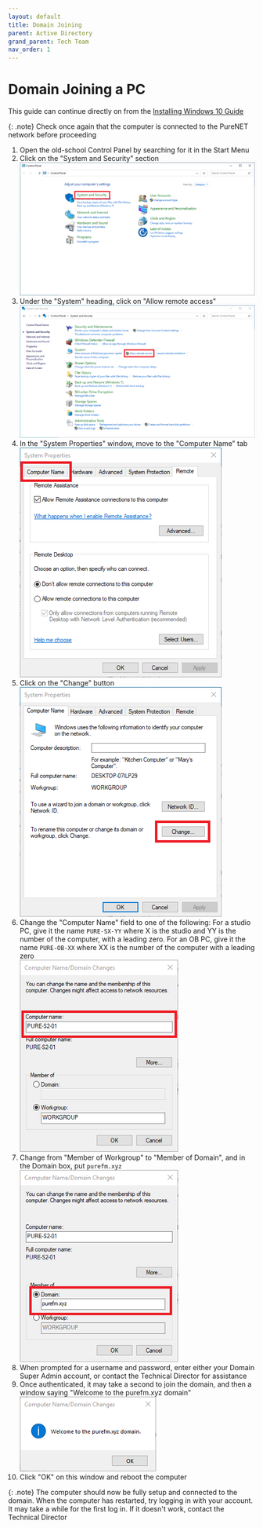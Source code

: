 ```yaml
---
layout: default
title: Domain Joining
parent: Active Directory
grand_parent: Tech Team
nav_order: 1
---
```


# Domain Joining a PC

This guide can continue directly on from the [Installing Windows 10 Guide](../windows/installing-windows-10)

{: .note}
Check once again that the computer is connected to the PureNET network before proceeding

1. Open the old-school Control Panel by searching for it in the Start Menu
2. Click on the "System and Security" section  
![Control panel home](../../../assets/tech-team/windows/system-and-security.png)
1. Under the "System" heading, click on "Allow remote access"  
![Control panel system and security](../../../assets/tech-team/windows/allow-remote-access.png)
1. In the "System Properties" window, move to the "Computer Name" tab  
![System properties window](../../../assets/tech-team/windows/computer-name-tab.png)
1. Click on the "Change" button  
![Computer name tab](../../../assets/tech-team/windows/change-computer-name.png)
1. Change the "Computer Name" field to one of the following: For a studio PC, give it the name `PURE-SX-YY` where X is the studio and YY is the number of the computer, with a leading zero. For an OB PC, give it the name `PURE-OB-XX` where XX is the number of the computer with a leading zero  
![Computer name window](../../../assets/tech-team/windows/set-computer-name.png)
1. Change from "Member of Workgroup" to "Member of Domain", and in the Domain box, put `purefm.xyz`  
![Computer name window](../../../assets/tech-team/windows/domain-join.png)
1. When prompted for a username and password, enter either your Domain Super Admin account, or contact the Technical Director for assistance
2. Once authenticated, it may take a second to join the domain, and then a window saying "Welcome to the purefm.xyz domain"  
![Welcome window](../../../assets/tech-team/windows/welcome-to-domain.png)
1.  Click "OK" on this window and reboot the computer

{: .note}
The computer should now be fully setup and connected to the domain. When the computer has restarted, try logging in with your account. It may take a while for the first log in. If it doesn't work, contact the Technical Director